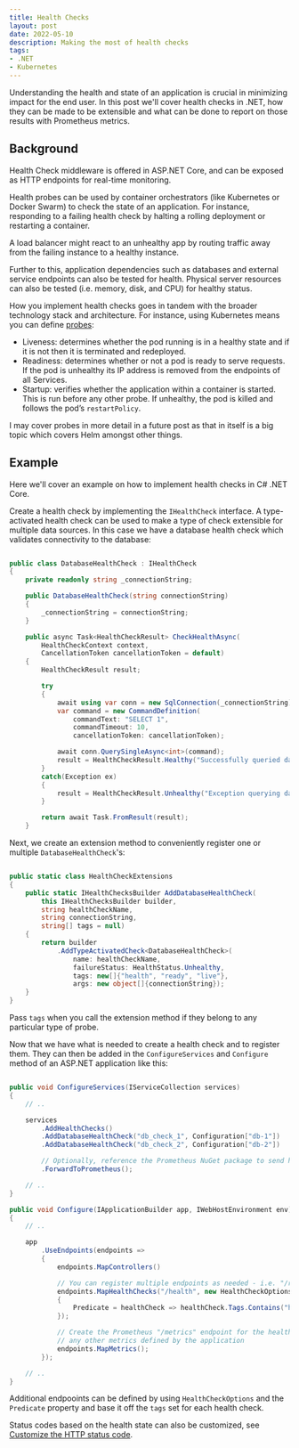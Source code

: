 ```yaml
---
title: Health Checks
layout: post
date: 2022-05-10
description: Making the most of health checks
tags:
- .NET
- Kubernetes
---
```


Understanding the health and state of an application is crucial in minimizing impact for 
the end user. In this post we'll cover health checks in .NET, how they can be made to be 
extensible and what can be done to report on those results with Prometheus metrics.


## Background

Health Check middleware is offered in ASP.NET Core, and can be exposed as HTTP endpoints 
for real-time monitoring.

Health probes can be used by container orchestrators (like Kubernetes or Docker Swarm) to 
check the state of an application. For instance, responding to a failing health check by 
halting a rolling deployment or restarting a container.

A load balancer might react to an unhealthy app by routing traffic away from the failing 
instance to a healthy instance.

Further to this, application dependencies such as databases and external service endpoints 
can also be tested for health. Physical server resources can also be tested (i.e. memory, 
disk, and CPU) for healthy status.

How you implement health checks goes in tandem with the broader technology stack and 
architecture. For instance, using Kubernetes means you can define [probes](https://kubernetes.io/docs/tasks/configure-pod-container/configure-liveness-readiness-startup-probes/):
- Liveness: determines whether the pod running is in a healthy state and if it is not then 
it is terminated and redeployed.
- Readiness: determines whether or not a pod is ready to serve requests. If the pod is 
unhealthy its IP address is removed from the endpoints of all Services.
- Startup: verifies whether the application within a container is started. This is run 
before any other probe. If unhealthy, the pod is killed and follows the pod’s `restartPolicy`.

I may cover probes in more detail in a future post as that in itself is a big topic which 
covers Helm amongst other things.


## Example

Here we'll cover an example on how to implement health checks in C# .NET Core.

Create a health check by implementing the `IHealthCheck` interface. A type-activated 
health check can be used to make a type of check extensible for multiple data sources. In 
this case we have a database health check which validates connectivity to the database:

```cs

public class DatabaseHealthCheck : IHealthCheck
{
    private readonly string _connectionString;

    public DatabaseHealthCheck(string connectionString)
    {
        _connectionString = connectionString;
    }

    public async Task<HealthCheckResult> CheckHealthAsync(
        HealthCheckContext context,
        CancellationToken cancellationToken = default)
    {
        HealthCheckResult result;

        try
        {
            await using var conn = new SqlConnection(_connectionString);
            var command = new CommandDefinition(
                commandText: "SELECT 1",
                commandTimeout: 10,
                cancellationToken: cancellationToken);

            await conn.QuerySingleAsync<int>(command);
            result = HealthCheckResult.Healthy("Successfully queried database..");
        }
        catch(Exception ex)
        {
            result = HealthCheckResult.Unhealthy("Exception querying database..");
        }

        return await Task.FromResult(result);
    }

```

Next, we create an extension method to conveniently register one or multiple 
`DatabaseHealthCheck`'s:

```cs

public static class HealthCheckExtensions
{
    public static IHealthChecksBuilder AddDatabaseHealthCheck(
        this IHealthChecksBuilder builder,
        string healthCheckName,
        string connectionString,
        string[] tags = null)
    {
        return builder
            .AddTypeActivatedCheck<DatabaseHealthCheck>(
                name: healthCheckName,
                failureStatus: HealthStatus.Unhealthy,
                tags: new[]{"health", "ready", "live"},
                args: new object[]{connectionString});
    }
}

```

Pass `tags` when you call the extension method if they belong to any particular type of probe.

Now that we have what is needed to create a health check and to register them. They can 
then be added in the `ConfigureServices` and `Configure` method of an ASP.NET application 
like this:

```cs

public void ConfigureServices(IServiceCollection services)
{
    // ..

    services
        .AddHealthChecks()
        .AddDatabaseHealthCheck("db_check_1", Configuration["db-1"])
        .AddDatabaseHealthCheck("db_check_2", Configuration["db-2"])

        // Optionally, reference the Prometheus NuGet package to send health checks as metrics
        .ForwardToPrometheus(); 

    // ..
}

public void Configure(IApplicationBuilder app, IWebHostEnvironment env)
{
    // ..

    app
        .UseEndpoints(endpoints =>
        {
            endpoints.MapControllers()

            // You can register multiple endpoints as needed - i.e. "/ready" and "/live"
            endpoints.MapHealthChecks("/health", new HealthCheckOptions
            {
                Predicate = healthCheck => healthCheck.Tags.Contains("health")
            });

            // Create the Prometheus "/metrics" endpoint for the health check results and 
            // any other metrics defined by the application
            endpoints.MapMetrics();
        });

    // ..
}

```

Additional endpooints can be defined by using `HealthCheckOptions` and the `Predicate` 
property and base it off the `tags` set for each health check.

Status codes based on the health state can also be customized, see 
[Customize the HTTP status code](https://docs.microsoft.com/en-us/aspnet/core/host-and-deploy/health-checks?view=aspnetcore-6.0#customize-the-http-status-code).
